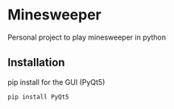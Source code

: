 # Minesweeper
 Personal project to play minesweeper in python

## Installation
 pip install for the GUI (PyQt5)

 `pip install PyQt5`
